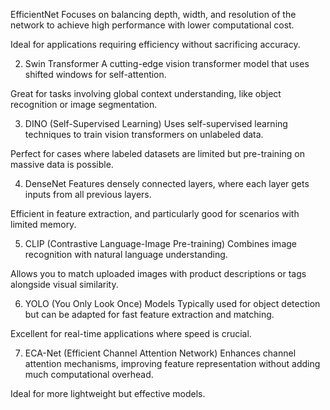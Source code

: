 EfficientNet
Focuses on balancing depth, width, and resolution of the network to achieve high performance with lower computational cost.

Ideal for applications requiring efficiency without sacrificing accuracy.

2. Swin Transformer
A cutting-edge vision transformer model that uses shifted windows for self-attention.

Great for tasks involving global context understanding, like object recognition or image segmentation.

3. DINO (Self-Supervised Learning)
Uses self-supervised learning techniques to train vision transformers on unlabeled data.

Perfect for cases where labeled datasets are limited but pre-training on massive data is possible.

4. DenseNet
Features densely connected layers, where each layer gets inputs from all previous layers.

Efficient in feature extraction, and particularly good for scenarios with limited memory.

5. CLIP (Contrastive Language-Image Pre-training)
Combines image recognition with natural language understanding.

Allows you to match uploaded images with product descriptions or tags alongside visual similarity.

6. YOLO (You Only Look Once) Models
Typically used for object detection but can be adapted for fast feature extraction and matching.

Excellent for real-time applications where speed is crucial.

7. ECA-Net (Efficient Channel Attention Network)
Enhances channel attention mechanisms, improving feature representation without adding much computational overhead.

Ideal for more lightweight but effective models.